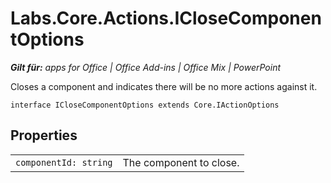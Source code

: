 
# Labs.Core.Actions.ICloseComponentOptions

 _**Gilt für:** apps for Office | Office Add-ins | Office Mix | PowerPoint_

Closes a component and indicates there will be no more actions against it.

```
interface ICloseComponentOptions extends Core.IActionOptions
```


## Properties


|||
|:-----|:-----|
| `componentId: string`|The component to close.|
